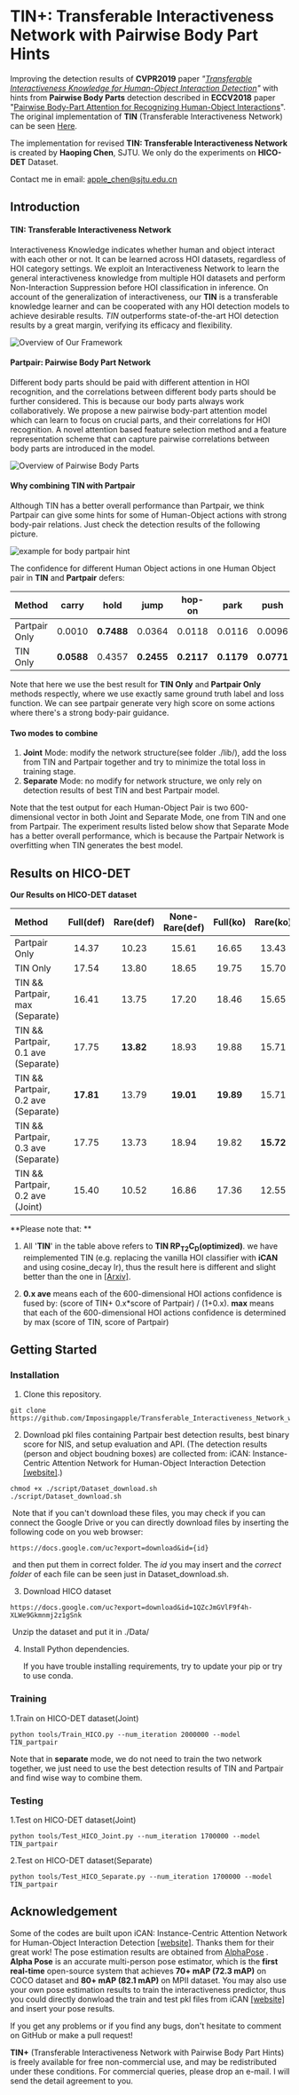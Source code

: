 
# TIN+: Transferable Interactiveness Network with Pairwise Body Part Hints             
Improving the detection results of **CVPR2019** paper *"[Transferable Interactiveness Knowledge for Human-Object Interaction Detection](https://arxiv.org/abs/1811.08264)"*  with hints from **Pairwise Body Parts** detection described in **ECCV2018** paper "[Pairwise Body-Part Attention for Recognizing Human-Object Interactions](https://arxiv.org/abs/1807.10889)". The original implementation of **TIN** (Transferable Interactiveness Network) can be seen [Here](https://github.com/DirtyHarryLYL/Transferable-Interactiveness-Network). 

The implementation for revised **TIN: Transferable Interactiveness Network** is created by **Haoping Chen**, SJTU. We only do the experiments on **HICO-DET** Dataset.

Contact me in email: apple_chen@sjtu.edu.cn



## Introduction
#### TIN: Transferable Interactiveness Network

Interactiveness Knowledge indicates whether human and object interact with each other or not. It can be learned across HOI datasets, regardless of HOI category settings. We exploit an Interactiveness Network to learn the general interactiveness knowledge from multiple HOI datasets and perform Non-Interaction Suppression before HOI classification in inference. On account of the generalization of interactiveness, our **TIN** is a transferable knowledge learner and can be cooperated with any HOI detection models to achieve desirable results. *TIN* outperforms state-of-the-art HOI detection results by a great margin, verifying its efficacy and flexibility.

![Overview of Our Framework](https://github.com/DirtyHarryLYL/Transferable-Interactiveness-Network/blob/master/images/overview.jpg?raw=true)



#### **Partpair: Pairwise Body Part Network**

Different body parts should be paid with different attention in HOI recognition, and the correlations between different body parts should be further considered. This is because our body parts always work collaboratively. We propose a new pairwise body-part attention model which can learn to focus on crucial parts, and their correlations for HOI recognition. A novel attention based feature selection method and a feature representation scheme that can capture pairwise correlations between body parts are introduced in the model.

![Overview of Pairwise Body Parts](https://github.com/Imposingapple/Transferable_Interactiveness_Network_with_Partpair/blob/master/images/partpair.png?raw=true)

#### Why combining TIN with Partpair

Although TIN has a better overall performance than Partpair, we think Partpair can give some hints for some of Human-Object actions with strong body-pair relations. Just check the detection results of the following picture.

![example for body partpair hint](https://raw.githubusercontent.com/Imposingapple/Transferable_Interactiveness_Network_with_Partpair/master/images/bodypair_guidance.jpg?raw=true)

The confidence for different Human Object actions in one Human Object pair in **TIN** and **Partpair** defers:

| Method        | carry      | hold       | jump       | hop-on     | park       | push       | repair     | ride       |
| :------------ | ---------- | ---------- | ---------- | ---------- | ---------- | ---------- | ---------- | ---------- |
| Partpair Only | 0.0010     | **0.7488** | 0.0364     | 0.0118     | 0.0116     | 0.0096     | 0.0018     | **0.9089** |
| TIN Only      | **0.0588** | 0.4357     | **0.2455** | **0.2117** | **0.1179** | **0.0771** | **0.0724** | 0.6253     |

Note that here we use the best result for **TIN Only** and **Partpair Only** methods respectly, where we use exactly same ground truth label and loss function. We can see partpair generate very high score on some actions where there's a strong body-pair guidance.



#### Two modes to combine

1. **Joint** Mode: modify the network structure(see folder ./lib/), add the loss from TIN and Partpair together and try to minimize the total loss in training stage.
2. **Separate** Mode: no modify for network structure, we only rely on detection results of best TIN and best Partpair model.

Note that the test output for each Human-Object Pair is two 600-dimensional vector in both Joint and Separate Mode, one from TIN and one from Partpair. The experiment results listed below show that Separate Mode has a better overall performance, which is because the Partpair Network is overfitting when TIN  generates the best model.



## Results on HICO-DET

**Our Results on HICO-DET dataset**

|Method| Full(def) | Rare(def) | None-Rare(def)| Full(ko) | Rare(ko) | None-Rare(ko) |
|:----|:---:|:---:|:---:|:---:|:---:|:---:|
|Partpair Only| 14.37 | 10.23 | 15.61 | 16.65 | 13.43 | 17.61 |
|TIN  Only| 17.54  | 13.80 | 18.65 | 19.75 | 15.70 |20.96|
|TIN && Partpair, max      (Separate)| 16.41 | 13.75 | 17.20 | 18.46 | 15.65 |19.30|
|TIN && Partpair, 0.1 ave         (Separate)| 17.75 | **13.82** | 18.93 | 19.88 | 15.71 |21.13|
|TIN && Partpair, 0.2 ave        (Separate)| **17.81** | 13.79 | **19.01** | **19.89** | 15.71 |**21.14**|
|TIN && Partpair, 0.3  ave      (Separate)| 17.75 | 13.73 | 18.94 | 19.82 | **15.72** |21.04|
|TIN && Partpair, 0.2  ave   (Joint)| 15.40 | 10.52 | 16.86 | 17.36 | 12.55 |18.80|

**Please note that: **

1. All '**TIN**' in the table above refers to **TIN  RP<sub>T2</sub>C<sub>D</sub>(optimized)**. we have reimplemented TIN (e.g. replacing the vanilla HOI classifier with **iCAN** and using cosine_decay lr), thus the result here is different and slight better than the one in [[Arxiv]](https://arxiv.org/abs/1811.08264).

2. **0.x ave** means each of the 600-dimensional HOI actions confidence is fused by:  (score of TIN+ 0.x*score of Partpair) / (1+0.x). **max** means that each of the 600-dimensional HOI actions confidence is determined by max (score of TIN, score of Partpair)

   

## Getting Started

### Installation

1. Clone this repository.

```
git clone https://github.com/Imposingapple/Transferable_Interactiveness_Network_with_Partpair.git
```

2. Download pkl files containing Partpair best detection results, best binary score for NIS, and setup evaluation and API. (The detection results (person and object boudning boxes) are collected from: iCAN: Instance-Centric Attention Network for Human-Object Interaction Detection [[website]](http://chengao.vision/iCAN/).)

```
chmod +x ./script/Dataset_download.sh 
./script/Dataset_download.sh
```

​	Note that if you can't download these files, you may check if you can connect the Google Drive or you can 	directly download files by inserting the following code on you web browser: 

```
https://docs.google.com/uc?export=download&id={id}
```

​	and then put them in correct folder. The *id* you may insert and the *correct folder* of each file can be seen 	just in Dataset_download.sh. 

3. Download HICO dataset

```
https://docs.google.com/uc?export=download&id=1QZcJmGVlF9f4h-XLWe9Gkmnmj2z1gSnk
```

​	Unzip the dataset and put it in ./Data/

4. Install Python dependencies.

   If you have trouble installing requirements, try to update your pip or try to use conda.

### Training

1.Train on HICO-DET dataset(Joint)

```
python tools/Train_HICO.py --num_iteration 2000000 --model TIN_partpair
```

Note that in **separate** mode, we do not need to train the two network together, we just need to use the best detection results of TIN and Partpair and find wise way to combine them.

### Testing

1.Test on HICO-DET dataset(Joint)

```
python tools/Test_HICO_Joint.py --num_iteration 1700000 --model TIN_partpair
```

2.Test on HICO-DET dataset(Separate)

```
python tools/Test_HICO_Separate.py --num_iteration 1700000 --model TIN_partpair
```

## Acknowledgement

Some of the codes are built upon iCAN: Instance-Centric Attention Network for Human-Object Interaction Detection [[website]](http://chengao.vision/iCAN/ ). Thanks them for their great work! The pose estimation results are obtained from [AlphaPose](https://github.com/MVIG-SJTU/AlphaPose) . **Alpha Pose** is an accurate multi-person pose estimator, which is the **first real-time** open-source system that achieves **70+ mAP (72.3 mAP)** on COCO dataset and **80+ mAP (82.1 mAP)** on MPII dataset. You may also use your own pose estimation results to train the interactiveness predictor, thus you could directly donwload the train and test pkl files from iCAN [[website]](http://chengao.vision/iCAN/) and insert your pose results.

If you get any problems or if you find any bugs, don't hesitate to comment on GitHub or make a pull request! 

**TIN+** (Transferable Interactiveness Network with Pairwise Body Part Hints) is freely available for free non-commercial use, and may be redistributed under these conditions. For commercial queries, please drop an e-mail. I will send the detail agreement to you.